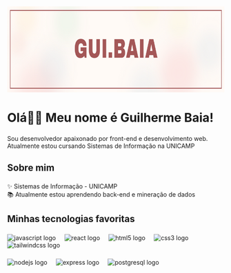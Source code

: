<div align="center">
  <img height="200" src="https://github.com/BaiaGui/BaiaGui/blob/main/header.png?raw=true"  />
</div>

###

<h1 align="left">Olá👋🏾 Meu nome é Guilherme Baia!</h1>

###

<p align="left">Sou desenvolvedor apaixonado por front-end e desenvolvimento web. Atualmente estou cursando Sistemas de Informação na UNICAMP</p>

###

<h2 align="left">Sobre mim</h2>

###

<p align="left">✨ Sistemas de Informação - UNICAMP<br>📚 Atualmente estou aprendendo back-end e mineração de dados</p>

###

<h2 align="left">Minhas tecnologias favoritas</h2>

###

<div align="left">
  <img src="https://cdn.jsdelivr.net/gh/devicons/devicon/icons/javascript/javascript-original.svg" height="40" alt="javascript logo"  />
  <img width="12" />
  <img src="https://cdn.jsdelivr.net/gh/devicons/devicon/icons/react/react-original.svg" height="40" alt="react logo"  />
  <img width="12" />
  <img src="https://cdn.jsdelivr.net/gh/devicons/devicon/icons/html5/html5-original.svg" height="40" alt="html5 logo"  />
  <img width="12" />
  <img src="https://cdn.jsdelivr.net/gh/devicons/devicon/icons/css3/css3-original.svg" height="40" alt="css3 logo"  />
  <img width="12" />
  <img src="https://cdn.simpleicons.org/tailwindcss/06B6D4" height="40" alt="tailwindcss logo"  />
</div>

###

<div align="left">
  <img src="https://cdn.jsdelivr.net/gh/devicons/devicon/icons/nodejs/nodejs-original.svg" height="40" alt="nodejs logo"  />
  <img width="12" />
  <img src="https://skillicons.dev/icons?i=express" height="40" alt="express logo"  />
  <img width="12" />
  <img src="https://cdn.jsdelivr.net/gh/devicons/devicon/icons/postgresql/postgresql-original.svg" height="40" alt="postgresql logo"  />
</div>

###
